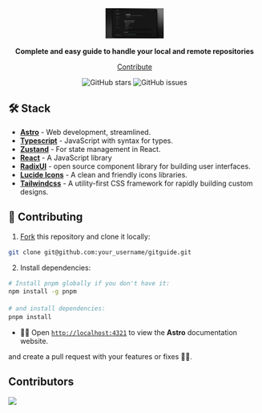 <div align="center">
  <a href="https://gitguide.vercel.app">
    <img
      src="/public/README.png"
      alt="@angelurrutdev/gitguide"
      height="60"
    />
  </a>
  <p/>
  <p>
    <b>
Complete and easy guide to handle your local and remote repositories
    </b>
  </p>

<a href="#-contributing">Contribute</a>

</div>

<div align="center">

![GitHub stars](https://img.shields.io/github/stars/angelurrutdev/gitguide)
![GitHub issues](https://img.shields.io/github/issues/angelurrutdev/gitguide)

</div>

## 🛠️ Stack

- [**Astro**](https://astro.build/blog/astro-5-beta/) - Web development, streamlined.
- [**Typescript**](https://www.typescriptlang.org/) - JavaScript with syntax for types.
- [**Zustand**](https://zustand-demo.pmnd.rs/) - For state management in React.
- [**React**](https://reactjs.org/) - A JavaScript library
- [**RadixUI**](https://www.radix-ui.com/primitives/docs/overview/releases) - open source component library for building user interfaces.
- [**Lucide Icons**](https://lucide.dev/) - A clean and friendly icons libraries.
- [**Tailwindcss**](https://tailwindcss.com/) - A utility-first CSS framework for rapidly building custom designs.

## 🚀 Contributing

1. [Fork](https://github.com/angelurrutdev/GitGuide/fork) this repository and clone it locally:

```bash
git clone git@github.com:your_username/gitguide.git
```

2. Install dependencies:

```bash
# Install pnpm globally if you don't have it:
npm install -g pnpm

# and install dependencies:
pnpm install
```

- 🧑‍🚀 Open [`http://localhost:4321`](http://localhost:4321) to view the **Astro** documentation website.

and create a pull request with your features or fixes 🚀✨.

## Contributors

<a href="https://github.com/angelurrutdev/gitguide/graphs/contributors">
  <img src="https://contrib.rocks/image?repo=angelurrutdev/gitguide" />
</a>
